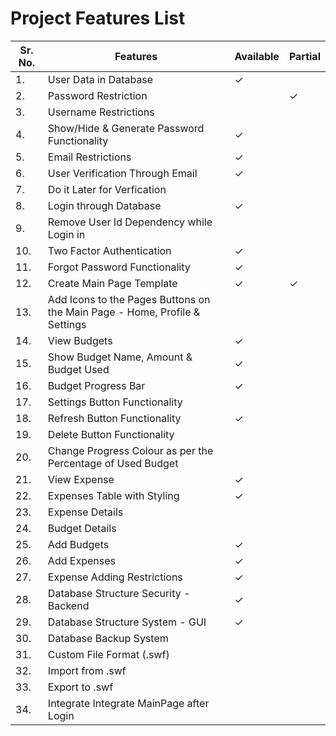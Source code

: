 # Project Features List 

| Sr. No. | Features                                                                   | Available | Partial |
| ------- | -------------------------------------------------------------------------- | --------- | ------- |
| 1.      | User Data in Database                                                      | ✓         |         |
| 2.      | Password Restriction                                                       |           | ✓       |
| 3.      | Username Restrictions                                                      |           |         |
| 4.      | Show/Hide & Generate Password Functionality                                | ✓         |         |
| 5.      | Email Restrictions                                                         | ✓         |         |
| 6.      | User Verification Through Email                                            | ✓         |         |
| 7.      | Do it Later for Verfication                                                |           |         |
| 8.      | Login through Database                                                     | ✓         |         |
| 9.      | Remove User Id Dependency while Login in                                   |           |         |
| 10.     | Two Factor Authentication                                                  | ✓         |         |
| 11.     | Forgot Password Functionality                                              | ✓         |         |
| 12.     | Create Main Page Template                                                  | ✓         | ✓         |
| 13.     | Add Icons to the Pages Buttons on the Main Page - Home, Profile & Settings |           |         |
| 14.     | View Budgets                                                               | ✓         |         |
| 15.     | Show Budget Name, Amount & Budget Used                                     | ✓         |         |
| 16.     | Budget Progress Bar                                                        | ✓         |         |
| 17.     | Settings Button Functionality                                              |           |         |
| 18.     | Refresh Button Functionality                                               | ✓         |         |
| 19.     | Delete Button Functionality                                                |           |         |
| 20.     | Change Progress Colour as per the Percentage of Used Budget                |           |         |
| 21.     | View Expense                                                               | ✓         |         |
| 22.     | Expenses Table with Styling                                                | ✓         |         |
| 23.     | Expense Details                                                            |           |         |
| 24.     | Budget Details                                                             |           |         |
| 25.     | Add Budgets                                                                | ✓         |         |
| 26.     | Add Expenses                                                               | ✓          |         |
| 27.     | Expense Adding Restrictions                                                | ✓          |         |
| 28.     | Database Structure Security - Backend                                      | ✓         |         |
| 29.     | Database Structure System - GUI                                            | ✓         |         |
| 30.     | Database Backup System                                                     |           |         |
| 31.     | Custom File Format (.swf)                                                  |           |         |
| 32.     | Import from .swf                                                           |           |         |
| 33.     | Export to .swf                                                             |           |         |
| 34.     | Integrate Integrate MainPage after Login                                   |           |         |
